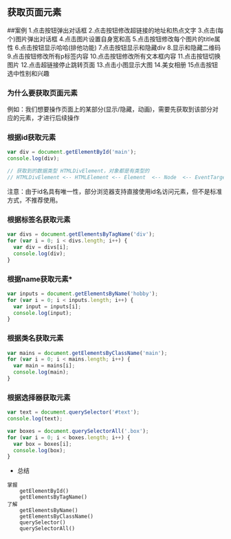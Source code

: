 ## 获取页面元素

##案例
1.点击按钮弹出对话框
2.点击按钮修改超链接的地址和热点文字
3.点击(每个)图片弹出对话框
4.点击图片设置自身宽和高
5.点击按钮修改每个图片的title属性
6.点击按钮显示哈哈(排他功能)
7.点击按钮显示和隐藏div
8.显示和隐藏二维码
9.点击按钮修改所有p标签内容
10.点击按钮修改所有文本框内容
11.点击按钮切换图片
12.点击超链接停止跳转页面
13.点击小图显示大图
14.美女相册
15点击按钮选中性别和兴趣


### 为什么要获取页面元素

例如：我们想要操作页面上的某部分(显示/隐藏，动画)，需要先获取到该部分对应的元素，才进行后续操作

### 根据id获取元素

```javascript
var div = document.getElementById('main');
console.log(div);

// 获取到的数据类型 HTMLDivElement，对象都是有类型的
// HTMLDivElement <-- HTMLElement <-- Element  <-- Node  <-- EventTarget
```

注意：由于id名具有唯一性，部分浏览器支持直接使用id名访问元素，但不是标准方式，不推荐使用。

### 根据标签名获取元素

```javascript
var divs = document.getElementsByTagName('div');
for (var i = 0; i < divs.length; i++) {
  var div = divs[i];
  console.log(div);
}
```

### 根据name获取元素*

```javascript
var inputs = document.getElementsByName('hobby');
for (var i = 0; i < inputs.length; i++) {
  var input = inputs[i];
  console.log(input);
}
```

### 根据类名获取元素

```javascript
var mains = document.getElementsByClassName('main');
for (var i = 0; i < mains.length; i++) {
  var main = mains[i];
  console.log(main);
}
```

### 根据选择器获取元素

```javascript
var text = document.querySelector('#text');
console.log(text);

var boxes = document.querySelectorAll('.box');
for (var i = 0; i < boxes.length; i++) {
  var box = boxes[i];
  console.log(box);
}
```

- 总结

```
掌握
	getElementById()
	getElementsByTagName()
了解
	getElementsByName()
	getElementsByClassName()
	querySelector()
	querySelectorAll()
```
